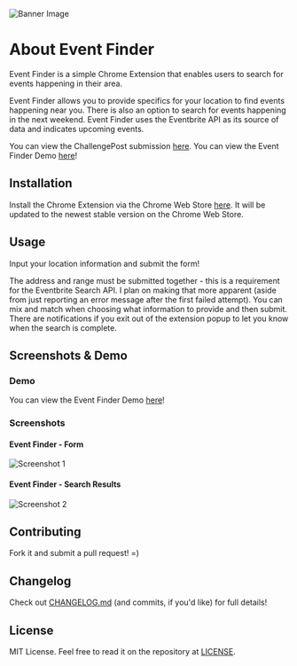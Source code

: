 ![Banner Image](http://oi58.tinypic.com/23movhw.jpg "Event Finder Banner")

# About Event Finder

Event Finder is a simple Chrome Extension that enables users to search for events happening in their area.

Event Finder allows you to provide specifics for your location to find events happening near you. There is also an option to search for events happening in the next weekend. Event Finder uses the Eventbrite API as its source of data and indicates upcoming events.

You can view the ChallengePost submission [here](http://challengepost.com/software/event-finder). You can view the Event Finder Demo [here](https://www.youtube.com/watch?v=5_Wk5bnt70E)!

## Installation

Install the Chrome Extension via the Chrome Web Store [here](https://chrome.google.com/webstore/detail/event-finder/mlkogpglpcnafcgpphiffhcfemdpkpep). It will be updated to the newest stable version on the Chrome Web Store.

## Usage

Input your location information and submit the form!

The address and range must be submitted together - this is a requirement for the Eventbrite Search API. I plan on making that more apparent (aside from just reporting an error message after the first failed attempt). You can mix and match when choosing what information to provide and then submit. There are notifications if you exit out of the extension popup to let you know when the search is complete.

## Screenshots & Demo

### Demo
You can view the Event Finder Demo [here](https://www.youtube.com/watch?v=5_Wk5bnt70E)!

### Screenshots
#### Event Finder - Form
![Screenshot 1](http://oi61.tinypic.com/10sbzau.jpg "Event Finder Form")
#### Event Finder - Search Results
![Screenshot 2](http://oi58.tinypic.com/mh52t4.jpg "Event Finder Search Results")

## Contributing

Fork it and submit a pull request! =)

## Changelog

Check out [CHANGELOG.md](https://github.com/alanplotko/Event-Finder/blob/master/CHANGELOG.md) (and commits, if you'd like) for full details!

## License

MIT License. Feel free to read it on the repository at [LICENSE](https://github.com/alanplotko/Event-Finder/blob/master/LICENSE).
